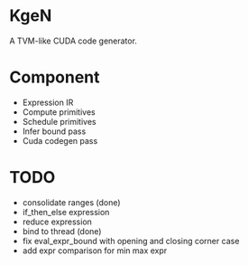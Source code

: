 # KgeN
A TVM-like CUDA code generator.

# Component
* Expression IR
* Compute primitives
* Schedule primitives
* Infer bound pass
* Cuda codegen pass

# TODO
* consolidate ranges (done)
* if_then_else expression
* reduce expression
* bind to thread (done)
* fix eval_expr_bound with opening and closing corner case
* add expr comparison for min max expr